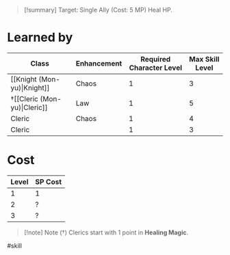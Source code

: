 >[!summary]
>Target: Single Ally (Cost: 5 MP)
>Heal HP.
# Learned by
| Class  | Enhancement | Required Character Level | Max Skill Level |
| ------ | ----------- | ------------------------ | --------------- |
| [[Knight (Mon-yu)\|Knight]] | Chaos       | 1                        | 3               |
| †[[Cleric (Mon-yu)\|Cleric]] | Law         | 1                        | 5               |
| Cleric | Chaos       | 1                        | 4               |
| Cleric |             | 1                        | 3               |
# Cost
| Level | SP Cost |
| ----- | ------- |
| 1     | 1       |
| 2     | ?       |
| 3     | ?       |

> [!note] Note (†)
> Clerics start with 1 point in **Healing Magic**.

#skill 
